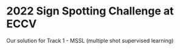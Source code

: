 
# 2022 Sign Spotting Challenge at ECCV

Our solution for Track 1 - MSSL (multiple shot supervised learning)
